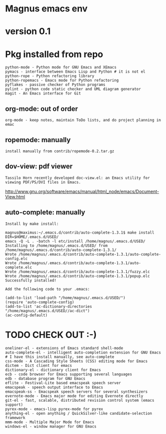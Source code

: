 # Magnus emacs env
# version 0.1

# Pkg installed from repo

    python-mode - Python mode for GNU Emacs and XEmacs
    pymacs - interface between Emacs Lisp and Python # it is not el
    python-rope - Python refactoring library
    python-ropemacs - Emacs mode for Python refactoring
    pyflakes - passive checker of Python programs
    pylint - python code static checker and UML diagram generator
    magit - An Emacs interface for Git

## org-mode: out of order

    org-mode - keep notes, maintain ToDo lists, and do project planning in emac

## ropemode: manually

    install manually from contrib/ropemode-0.2.tar.gz

## dov-view: pdf viewer

    Tassilo Horn recently developed doc-view.el: an Emacs utility for viewing PDF/PS/DVI files in Emacs. 

http://www.gnu.org/software/emacs/manual/html_node/emacs/Document-View.html

## auto-complete: manually

    Install by make install:

    magnus@maximus:~/.emacs.d/contrib/auto-complete-1.3.1$ make install DIR=$HOME/.emacs.d/USED/
    emacs -Q -L . -batch -l etc/install /home/magnus/.emacs.d/USED/
    Installing to /home/magnus/.emacs.d/USED/ from /home/magnus/.emacs.d/contrib/auto-complete-1.3.1/
    Wrote /home/magnus/.emacs.d/contrib/auto-complete-1.3.1/auto-complete-config.elc
    Wrote /home/magnus/.emacs.d/contrib/auto-complete-1.3.1/auto-complete.elc
    Wrote /home/magnus/.emacs.d/contrib/auto-complete-1.3.1/fuzzy.elc
    Wrote /home/magnus/.emacs.d/contrib/auto-complete-1.3.1/popup.elc
    Successfully installed!
    
    Add the following code to your .emacs:
    
    (add-to-list 'load-path "/home/magnus/.emacs.d/USED/")
    (require 'auto-complete-config)
    (add-to-list 'ac-dictionary-directories "/home/magnus/.emacs.d/USED//ac-dict")
    (ac-config-default)

# TODO CHECK OUT :-)

    oneliner-el - extensions of Emacs standard shell-mode 
    auto-complete-el - intelligent auto-completion extension for GNU Emacs # I have this install manually, see auto-complete
    css-mode - A Cascading Style Sheets (CSS) editing mode for Emacs
    dictem - Dict client for emacs
    dictionary-el - dictionary client for Emacs
    ecb - code browser for Emacs supporting several languages
    edb - database program for GNU Emacs
    eflite - Festival-Lite based emacspeak speech server
    emacspeak - speech output interface to Emacs
    emacspeak-ss - Emacspeak speech servers for several synthesizers
    evernote-mode - Emacs major mode for editing Evernote directly
    git-el - fast, scalable, distributed revision control system (emacs support)
    pyrex-mode - emacs-lisp pyrex-mode for pyrex
    anything-el - open anything / QuickSilver-like candidate-selection framework
    mmm-mode - Multiple Major Mode for Emacs
    windows-el - window manager for GNU Emacs
    
